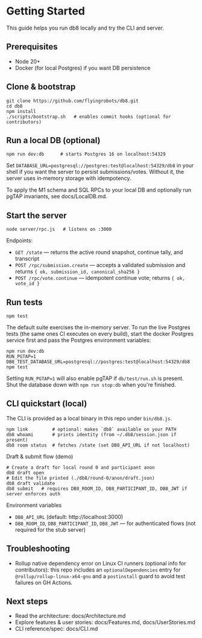 # Getting Started

This guide helps you run db8 locally and try the CLI and server.

## Prerequisites

- Node 20+
- Docker (for local Postgres) if you want DB persistence

## Clone & bootstrap

```
git clone https://github.com/flyingrobots/db8.git
cd db8
npm install
./scripts/bootstrap.sh   # enables commit hooks (optional for contributors)
```

## Run a local DB (optional)

```
npm run dev:db      # starts Postgres 16 on localhost:54329
```

Set `DATABASE_URL=postgresql://postgres:test@localhost:54329/db8` in your shell if you want the server to persist submissions/votes. Without it, the server uses in‑memory storage with idempotency.

To apply the M1 schema and SQL RPCs to your local DB and optionally run pgTAP invariants, see docs/LocalDB.md.

## Start the server

```
node server/rpc.js   # listens on :3000
```

Endpoints:

- `GET /state` — returns the active round snapshot, continue tally, and transcript
- `POST /rpc/submission.create` — accepts a validated submission and returns `{ ok, submission_id, canonical_sha256 }`
- `POST /rpc/vote.continue` — idempotent continue vote; returns `{ ok, vote_id }`

## Run tests

```
npm test
```

The default suite exercises the in-memory server. To run the live Postgres tests (the same ones CI executes on every build), start the docker Postgres service first and pass the Postgres environment variables:

```
npm run dev:db
RUN_PGTAP=1 DB8_TEST_DATABASE_URL=postgresql://postgres:test@localhost:54329/db8 npm test
```

Setting `RUN_PGTAP=1` will also enable pgTAP if `db/test/run.sh` is present. Shut the database down with `npm run stop:db` when you're finished.

## CLI quickstart (local)

The CLI is provided as a local binary in this repo under `bin/db8.js`.

```
npm link         # optional: makes `db8` available on your PATH
db8 whoami       # prints identity (from ~/.db8/session.json if present)
db8 room status  # fetches /state (set DB8_API_URL if not localhost)
```

Draft & submit flow (demo)

```
# Create a draft for local round 0 and participant anon
db8 draft open
# Edit the file printed (./db8/round-0/anon/draft.json)
db8 draft validate
db8 submit   # requires DB8_ROOM_ID, DB8_PARTICIPANT_ID, DB8_JWT if server enforces auth
```

Environment variables

- `DB8_API_URL` (default: http://localhost:3000)
- `DB8_ROOM_ID`, `DB8_PARTICIPANT_ID`, `DB8_JWT` — for authenticated flows (not required for the stub server)

## Troubleshooting

- Rollup native dependency error on Linux CI runners (optional info for contributors): this repo includes an `optionalDependencies` entry for `@rollup/rollup-linux-x64-gnu` and a `postinstall` guard to avoid test failures on GH Actions.

## Next steps

- Read the architecture: docs/Architecture.md
- Explore features & user stories: docs/Features.md, docs/UserStories.md
- CLI reference/spec: docs/CLI.md
